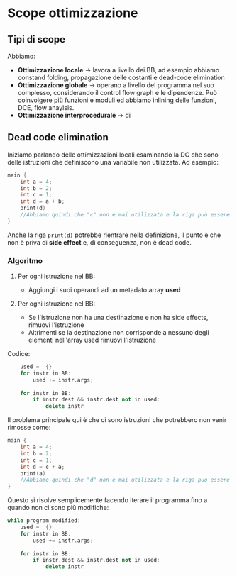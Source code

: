 # Scope ottimizzazione

## Tipi di scope

Abbiamo:
- **Ottimizzazione locale** $\longrightarrow$ lavora a livello dei BB, ad esempio abbiamo constand folding, propagazione delle costanti e dead-code elimination
- **Ottimizzazione globale** $\longrightarrow$ operano a livello del programma nel suo complesso, considerando il control flow graph e le dipendenze. Può coinvolgere più funzioni e moduli ed abbiamo inlining delle funzioni, DCE, flow anaylsis.
- **Ottimizzazione interprocedurale** $\longrightarrow$ di


## Dead code elimination

Iniziamo parlando delle ottimizzazioni locali esaminando la DC che sono delle istruzioni che definiscono una variabile non utilizzata. Ad esempio:
```cpp
main {
    int a = 4;
    int b = 2;
    int c = 1;
    int d = a + b;
    print(d)
    //Abbiamo quindi che "c" non è mai utilizzata e la riga può essere rimossa.
}
```

Anche la riga ```print(d)``` potrebbe rientrare nella definizione, il punto è che non è priva di **side effect** e, di conseguenza, non è dead code.

### Algoritmo

1. Per ogni istruzione nel BB:
    - Aggiungi i suoi operandi ad un metadato array **used**

2. Per ogni istruzione nel BB:
    - Se l'istruzione non ha una destinazione e non ha side effects, rimuovi l'istruzione
    - Altrimenti se la destinazione non corrisponde a nessuno degli elementi nell'array used rimuovi l'istruzione

Codice:
```cpp
    used =  {}
    for instr in BB:
        used += instr.args;
    
    for instr in BB:
        if instr.dest && instr.dest not in used:
            delete instr

```

Il problema principale qui è che ci sono istruzioni che potrebbero non venir rimosse come:
```cpp
main {
    int a = 4;
    int b = 2;
    int c = 1;
    int d = c + a;
    print(a)
    //Abbiamo quindi che "d" non è mai utilizzata e la riga può essere rimossa, ma se rimossa anche c andrebbe rimossa
}
```
Questo si risolve semplicemente facendo iterare il programma fino a quando non ci sono più modifiche:
```cpp
while program modified:
    used =  {}
    for instr in BB:
        used += instr.args;
    
    for instr in BB:
        if instr.dest && instr.dest not in used:
            delete instr

```